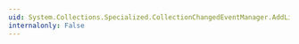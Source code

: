 ```yaml
---
uid: System.Collections.Specialized.CollectionChangedEventManager.AddListener(System.Collections.Specialized.INotifyCollectionChanged,System.Windows.IWeakEventListener)
internalonly: False
---
```

